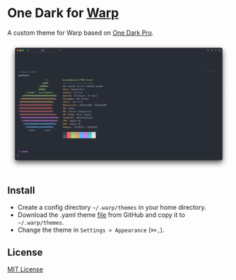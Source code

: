 # One Dark for [Warp](https://warp.dev)
A custom theme for Warp based on [One Dark Pro](https://github.com/Binaryify/OneDark-Pro).

![Screenshot](screenshot.png)

## Install

- Create a config directory `~/.warp/themes` in your home directory.
- Download the .yaml theme [file](https://raw.githubusercontent.com/brunordgs/warp-one-dark/main/One_Dark.yaml) from GitHub and copy it to `~/.warp/themes`.
- Change the theme in `Settings > Appearance` (`⌘+,`).

## License
[MIT License](./LICENSE)